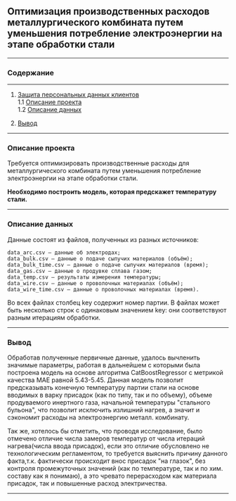 <a name= ""> </a>
## **Оптимизация производственных расходов металлургического комбината путем уменьшения потребление электроэнергии на этапе обработки стали**
___
### Содержание
___
1.  [Защита персональных данных клиентов](#0)    
	1.1 [Описание проекта](#1)  
	1.2 [Описание данных](#2)  

2. [Вывод](#3)    

___
<a name= "1"> </a>
### Описание проекта
Требуется оптимизировать производственные расходы для металлургического комбината путем уменьшения потребление электроэнергии на этапе обработки стали.

**Необходимо построить модель, которая предскажет температуру стали.**

___
<a name= "2"> </a>
### Описание данных

Данные состоят из файлов, полученных из разных источников:

    data_arc.csv — данные об электродах;
    data_bulk.csv — данные о подаче сыпучих материалов (объём);
    data_bulk_time.csv — данные о подаче сыпучих материалов (время);
    data_gas.csv — данные о продувке сплава газом;
    data_temp.csv — результаты измерения температуры;
    data_wire.csv — данные о проволочных материалах (объём);
    data_wire_time.csv — данные о проволочных материалах (время).

Во всех файлах столбец key содержит номер партии. В файлах может быть несколько строк с одинаковым значением key: они соответствуют разным итерациям обработки.

___
<a name= "3"> </a>
### Вывод
Обработав полученные первичные данные, удалось вычленить значимые параметры, работая в дальнейшем с которыми была построена модель на основе алгоритма CatBoostRegressor с метрикой качества MAE равной 5.43-5.45.
Данная модель позволит предсказывать конечную температуру партии стали на основе вводимых в варку присадок (как по типу, так и по объему), объеме продуваемого инертного газа, начальной температуры "стального бульона", что позволит исключить излишний нагрев, а значит и сэкономит расходы на электроэнергию металл. комбинату.

Так же, хотелось бы отметить, что проводя исследование, было отмечено отличие числа замеров температур от числа итераций нагрева(числа ввода присадок), если это отличие обусловлено не технологическим регламентом, то требуется выяснить причину данного факта,т.к. фактически происходит внос присадок "на глазок", без контроля промежуточных значений (как по температуре, так и по хим. составу как я понимаю), а это чревато перерасходом как материала присадок, так и повышенные расход электричества.



___
